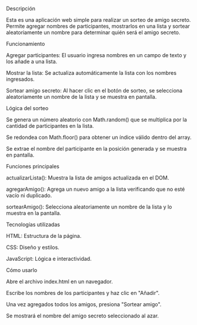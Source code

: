 Descripción 

Esta es una aplicación web simple para realizar un sorteo de amigo secreto. Permite agregar nombres de participantes, mostrarlos en una lista y sortear aleatoriamente un nombre para determinar quién será el amigo secreto.

Funcionamiento 

Agregar participantes: El usuario ingresa nombres en un campo de texto y los añade a una lista.

Mostrar la lista: Se actualiza automáticamente la lista con los nombres ingresados.

Sortear amigo secreto: Al hacer clic en el botón de sorteo, se selecciona aleatoriamente un nombre de la lista y se muestra en pantalla.

Lógica del sorteo 

Se genera un número aleatorio con Math.random() que se multiplica por la cantidad de participantes en la lista.

Se redondea con Math.floor() para obtener un índice válido dentro del array.

Se extrae el nombre del participante en la posición generada y se muestra en pantalla.


Funciones principales 

actualizarLista(): Muestra la lista de amigos actualizada en el DOM.

agregarAmigo(): Agrega un nuevo amigo a la lista verificando que no esté vacío ni duplicado.

sortearAmigo(): Selecciona aleatoriamente un nombre de la lista y lo muestra en la pantalla.


Tecnologías utilizadas 

HTML: Estructura de la página.

CSS: Diseño y estilos.

JavaScript: Lógica e interactividad.


Cómo usarlo 

Abre el archivo index.html en un navegador.

Escribe los nombres de los participantes y haz clic en "Añadir".

Una vez agregados todos los amigos, presiona "Sortear amigo".

Se mostrará el nombre del amigo secreto seleccionado al azar.
